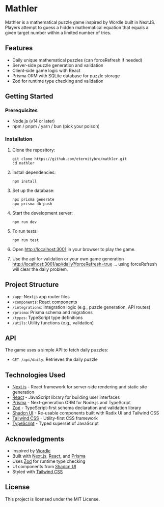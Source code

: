 # Mathler

Mathler is a mathematical puzzle game inspired by Wordle built in NextJS. Players attempt to guess a hidden mathematical equation that equals a given target number within a limited number of tries.

## Features

- Daily unique mathematical puzzles (can forceRefresh if needed)
- Server-side puzzle generation and validation
- Client-side game logic with React
- Prisma ORM with SQLite database for puzzle storage
- Zod for runtime type checking and validation

## Getting Started

### Prerequisites

- Node.js (v14 or later)
- npm / pnpm / yarn / bun (pick your poison)

### Installation

1. Clone the repository:
   ```
   git clone https://github.com/eternitybro/mathler.git
   cd mathler
   ```

2. Install dependencies:
   ```
   npm install
   ```

3. Set up the database:
   ```
   npx prisma generate
   npx prisma db push
   ```

4. Start the development server:
   ```
   npm run dev
   ```

5. To run tests:
   ```
   npm run test
   ```
   
6. Open [http://localhost:3001](http://localhost:3001) in your browser to play the game.

7. Use the api for validation or your own game generation [http://localhost:3001/api/daily?forceRefresh=true](http://localhost:3001/api/daily?forceRefresh=true) ... using forceRefresh will clear the daily problem.

## Project Structure

- `/app`: Next.js app router files
- `/components`: React components
- `/integrations`: Integration logic (e.g., puzzle generation, API routes)
- `/prisma`: Prisma schema and migrations
- `/types`: TypeScript type definitions
- `/utils`: Utility functions (e.g., validation)

## API

The game uses a simple API to fetch daily puzzles:

- `GET /api/daily`: Retrieves the daily puzzle

## Technologies Used

- [Next.js](https://nextjs.org/) - React framework for server-side rendering and static site generation
- [React](https://reactjs.org/) - JavaScript library for building user interfaces
- [Prisma](https://www.prisma.io/) - Next-generation ORM for Node.js and TypeScript
- [Zod](https://github.com/colinhacks/zod) - TypeScript-first schema declaration and validation library
- [Shadcn UI](https://ui.shadcn.com/) - Re-usable components built with Radix UI and Tailwind CSS
- [Tailwind CSS](https://tailwindcss.com/) - Utility-first CSS framework
- [TypeScript](https://www.typescriptlang.org/) - Typed superset of JavaScript

## Acknowledgments

- Inspired by [Wordle](https://www.nytimes.com/games/wordle/index.html)
- Built with [Next.js](https://nextjs.org/), [React](https://reactjs.org/), and [Prisma](https://www.prisma.io/)
- Uses [Zod](https://github.com/colinhacks/zod) for runtime type checking
- UI components from [Shadcn UI](https://ui.shadcn.com/)
- Styled with [Tailwind CSS](https://tailwindcss.com/)

## License

This project is licensed under the MIT License.
